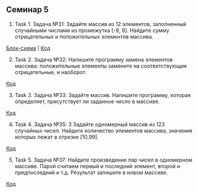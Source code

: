 ## Семинар 5

1. Task 1.  Задача №31: Задайте массив из 12 элементов, заполненный случайными числами из промежутка [-9, 9]. Найдите сумму  отрицательных и положительных элементов массива.

[Блок-схема](Task1/diagram.drawio.png) | [Код](Task1/Program.cs)

2. Task 2. Задача №32: Напишите программу замена элементов массива: положительные элементы замените на соответствующие отрицательные, и наоборот.

[Код](/Task2/Program.cs)

3. Task 3.  Задача №33: Задайте массив. Напишите программу, которая определяет, присутствует ли заданное число в массиве.

[Код](Task3/Program.cs)

4. Task 4. Задача №35: З Задайте одномерный массив из 123 случайных чисел.
Найдите количество элементов массива, значения которых лежат в отрезке [10,99].

[Код](Task4/Program.cs)

5. Task 5. Задача №37: Найдите произведение пар чисел в одномерном массиве.
Парой считаем первый и последний элемент, второй и предпоследний и т.д. Результат запишите в новом массиве.

[Код](Task5/Program.cs)

